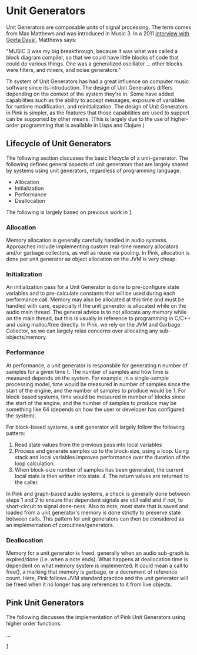 # Unit Generators

Unit Generators are composable units of signal processing. The term comes from Max Matthews and was introduced in Music 3. In a 2011 [interview with Geeta Dayal](http://blog.frieze.com/max-mathews), Matthews says:

"MUSIC 3 was my big breakthrough, because it was what was called a block diagram compiler, so that we could have little blocks of code that could do various things. One was a generalized oscillator … other blocks were filters, and mixers, and noise generators."

Th system of Unit Generators has had a great influence on computer music software since its introduction. The design of Unit Generators differs depending on the context of the system they're in.  Some have added capabilities such as the ability to accept messages, exposure of variables for runtime modification, and reinitialization.  The design of Unit Generators in Pink is simpler, as the features that those capabilities are used to support can be supported by other means.  (This is largely due to the use of higher-order programming that is available in Lisps and Clojure.) 

## Lifecycle of Unit Generators

The following section discusses the basic lifecycle of a unit-generator. The following defines general aspects of unit generators that are largely shared by systems using unit generators, regardless of programming language. 

* Allocation
* Initialization
* Performance
* Deallocation

The following is largely based on previous work in [1](http://kunstmusik.com/2014/09/23/extending-aura-with-csound-opcodes/).

### Allocation

Memory allocation is generally carefully handled in audio systems.  Approaches include implementing custom real-time memory allocators and/or garbage collectors, as well as reuse via pooling. In Pink, allocation is done per unit generator as object allocation on the JVM is very cheap.  


### Initialization

An initialization pass for a Unit Generator is done to pre-configure state variables and to pre-calculate constants that will be used during each performance call. Memory may also be allocated at this time and must be handled with care, especially if the unit generator is allocated while on the audio main thread. The general advice is to not allocate any memory while on the main thread, but this is usually in reference to programming in C/C++ and using malloc/free directly.  In Pink, we rely on the JVM and Garbage Collector, so we can largely relax concerns over allocating any sub-objects/memory.


### Performance

At performance, a unit generator is responsbile for generating n number of samples for a given time t.  The number of samples and how time is measured depends on the system. For example, in a single-sample processing model, time would be measured in number of samples since the start of the engine, and the number of samples to produce would be 1.  For block-based systems, time would be mesaured in number of blocks since the start of the engine, and the number of samples to produce may be something like 64 (depends on how the user or developer has configured the system). 

For block-based systems, a unit generator will largely follow the following pattern:

1. Read state values from the previous pass into local variables
2. Process and generate samples up to the block-size, using a loop.  Using stack and local variables improves performance over the duration of the loop calculation.  
3. When block-size number of samples has been generated, the current local state is then written into state. 4. The return values are returned to the caller. 

In Pink and graph-based audio systems, a check is generally done between steps 1 and 2 to ensure that dependent signals are still valid and if not, to short-circuit to signal done-ness. Also to note, most state that is saved and loaded from a unit generator's memory is done strictly to preserve state between calls.  This pattern for unit generators can then be considered as an implementation of coroutines/generators.  

### Deallocation

Memory for a unit generator is freed, generally when an audio sub-graph is expired/done (i.e. when a note ends).  What happens at deallocation time is dependent on what memory system is implemented.  It could mean a call to free(), a marking that memory is garbage, or a decrement of reference count. Here, Pink follows JVM standard practice and the unit generator will be freed when it no longer has any references to it from live objects. 


## Pink Unit Generators

The following discusses the implementation of Pink Unit Generators using higher order functions.  

...

[1](http://blog.frieze.com/max-mathews)
